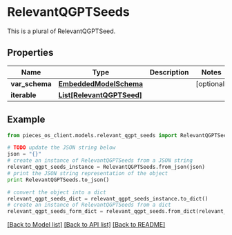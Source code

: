 # RelevantQGPTSeeds

This is a plural of RelevantQGPTSeed.

## Properties

Name | Type | Description | Notes
------------ | ------------- | ------------- | -------------
**var_schema** | [**EmbeddedModelSchema**](EmbeddedModelSchema) |  | [optional] 
**iterable** | [**List[RelevantQGPTSeed]**](RelevantQGPTSeed) |  | 

## Example

```python
from pieces_os_client.models.relevant_qgpt_seeds import RelevantQGPTSeeds

# TODO update the JSON string below
json = "{}"
# create an instance of RelevantQGPTSeeds from a JSON string
relevant_qgpt_seeds_instance = RelevantQGPTSeeds.from_json(json)
# print the JSON string representation of the object
print RelevantQGPTSeeds.to_json()

# convert the object into a dict
relevant_qgpt_seeds_dict = relevant_qgpt_seeds_instance.to_dict()
# create an instance of RelevantQGPTSeeds from a dict
relevant_qgpt_seeds_form_dict = relevant_qgpt_seeds.from_dict(relevant_qgpt_seeds_dict)
```
[[Back to Model list]](../README#documentation-for-models) [[Back to API list]](../README#documentation-for-api-endpoints) [[Back to README]](../README)


